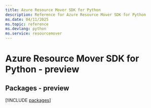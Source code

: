 ```yaml
---
title: Azure Resource Mover SDK for Python
description: Reference for Azure Resource Mover SDK for Python
ms.date: 04/11/2025
ms.topic: reference
ms.devlang: python
ms.service: resourcemover
---
```

# Azure Resource Mover SDK for Python - preview
## Packages - preview
[!INCLUDE [packages](resource-mover-index.md)]